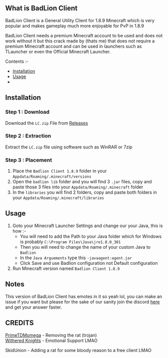 ## What is BadLion Client
BadLion Client is a General Utility Client for 1.8.9 Minecraft which is very popular and makes gameplay much more enjoyable for PvP in 1.8.9

BadLion Client needs a premium Minecraft account to be used and does not work without it but this crack made by []() (thats me) that does not require a premium Minecraft account and can be used in launchers such as TLauncher or even the Official Minecraft Launcher.

Contents :-
 - [Installation](https://github.com/WitheredKnights/badlionCrack#installation)
 - [Usage](https://github.com/WitheredKnights/badlionCrack#usage)
 - 


## Installation 
 ### Step 1 : Download
 Download the `LC.zip` File from [Releases](https://github.com/PrimeTDMomega/lunarCrack/releases/tag/1.0)
 ### Step 2 : Extraction
 Extract the `LC.zip` file using software such as WinRAR or 7zip
 ### Step 3 : Placement
 1. Place the `Badlion Client 1.8.9` folder in your `Appdata/Roaming/.minecraft/versions`
 2. Open the `badlion lib` folder and you will find 3 `.jar` files, copy and paste those 3 files into your `Appdata/Roaming/.minecraft` folder
 3. In the `libraries` you will find 2 folders, copy and paste both folders in your `Appdata/Roaming/.minecraft/libraries`
 ## Usage
 1. Goto your Minecraft Launcher Settings and change our your Java, this is how :-
    - You will need to add the Path to your Java folder which for Windows is probably `C:\Program Files\Java\jre1.8.0_301`
    - Then you will need to change the name of your custom Java to `Badlion`
    - In the `Java Arguements` type this `-javaagent:agent.jar`
    - Click Save and use Badlion configuration not Default configuration
 2. Run Minecraft version named `Badlion Client 1.8.9`
 
 ## Notes
 This version of BadLion Client has emotes in it so yeah lol, you can make an issue if you want but please for the sake of our sanity join the discord [here](https://dsc.gg/witheredknights) and get your answer faster.
 
 ## CREDITS
 [PrimeTDMomega](https://github.com/PrimeTDMomega/) - Removing the rat (trojan)
 <BR>
 [Withered Knights](https://dsc.gg/witheredknights) - Emotional Support LMAO
 <br>
 
 SkidUnion - Adding a rat for some bloody reason to a free client LMAO

